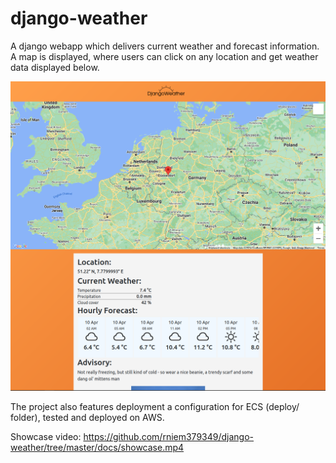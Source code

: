 # django-weather
A django webapp which delivers current weather and forecast information. A map is displayed, where users can click on any location and get weather data displayed below.

![django-weather](/docs/djangoweather.png "django-weather")

The project also features deployment a configuration for ECS (deploy/ folder), tested and deployed on AWS.

Showcase video:
https://github.com/rniem379349/django-weather/tree/master/docs/showcase.mp4
